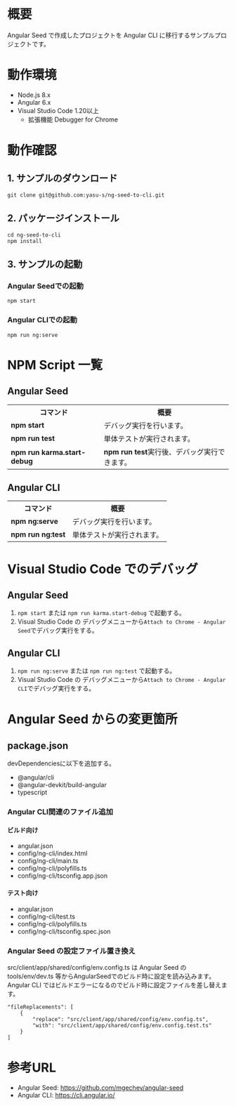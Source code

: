 # 概要  

Angular Seed で作成したプロジェクトを Angular CLI に移行するサンプルプロジェクトです。  

# 動作環境  

* Node.js 8.x  
* Angular 6.x  
* Visual Studio Code 1.20以上  
  * 拡張機能 Debugger for Chrome  

# 動作確認  

## 1. サンプルのダウンロード

```
git clone git@github.com:yasu-s/ng-seed-to-cli.git
```

## 2. パッケージインストール  

```
cd ng-seed-to-cli
npm install
```

## 3. サンプルの起動  

### Angular Seedでの起動

```
npm start
```

### Angular CLIでの起動  

```
npm run ng:serve
```

# NPM Script 一覧  

## Angular Seed 

<table>
    <tr>
        <th>コマンド</th>
        <th>概要</th>
    </tr>
    <tr>
        <td><strong>npm start</strong></td>
        <td>デバッグ実行を行います。</td>
    </tr>
    <tr>
        <td><strong>npm run test</strong></td>
        <td>単体テストが実行されます。</td>
    </tr>
    <tr>
        <td><strong>npm run karma.start-debug</strong></td>
        <td><strong>npm run test</strong>実行後、デバッグ実行できます。</td>
    </tr>
</table>

## Angular CLI  

<table>
    <tr>
        <th>コマンド</th>
        <th>概要</th>
    </tr>
    <tr>
        <td><strong>npm ng:serve</strong></td>
        <td>デバッグ実行を行います。</td>
    </tr>
    <tr>
        <td><strong>npm run ng:test</strong></td>
        <td>単体テストが実行されます。</td>
    </tr>
</table>

# Visual Studio Code でのデバッグ  

## Angular Seed 

1. `npm start` または `npm run karma.start-debug` で起動する。  
1. Visual Studio Code の デバッグメニューから`Attach to Chrome - Angular Seed`でデバッグ実行をする。  

## Angular CLI  

1. `npm run ng:serve` または `npm run ng:test` で起動する。  
1. Visual Studio Code の デバッグメニューから`Attach to Chrome - Angular CLI`でデバッグ実行をする。  


# Angular Seed からの変更箇所  

## package.json  

devDependenciesに以下を追加する。  

* @angular/cli  
* @angular-devkit/build-angular  
* typescript  

### Angular CLI関連のファイル追加  

#### ビルド向け  

* angular.json
* config/ng-cli/index.html
* config/ng-cli/main.ts
* config/ng-cli/polyfills.ts 
* config/ng-cli/tsconfig.app.json

#### テスト向け  

* angular.json
* config/ng-cli/test.ts
* config/ng-cli/polyfills.ts 
* config/ng-cli/tsconfig.spec.json  

### Angular Seed の設定ファイル置き換え  

src/client/app/shared/config/env.config.ts は Angular Seed の tools/env/dev.ts 等からAngularSeedでのビルド時に設定を読み込みます。  
Angular CLI ではビルドエラーになるのでビルド時に設定ファイルを差し替えます。

```
"fileReplacements": [
    {
        "replace": "src/client/app/shared/config/env.config.ts",
        "with": "src/client/app/shared/config/env.config.test.ts"
    }
]
```

# 参考URL  

* Angular Seed: https://github.com/mgechev/angular-seed  
* Angular CLI: https://cli.angular.io/  


